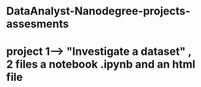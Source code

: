# DataAnalyst-Nanodegree-projects-assesments

# project 1--> "Investigate a dataset" , 2 files a notebook .ipynb and an html file 
